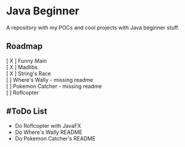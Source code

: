 # Java Beginner    

A repository with my POCs and cool projects with Java beginner stuff.    

## Roadmap    

[ X ] Funny Main   
[ X ] Madlibs     
[ X ] String's Race    
[  ] Where's Wally - missing readme    
[  ] Pokemon Catcher - missing readme    
[  ] Roflcopter     

## #ToDo List
* Do Roflcopter with JavaFX
* Do Where's Wally README
* Do Pokemon Catcher's README


